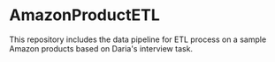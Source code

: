 # AmazonProductETL
This repository includes the data pipeline for ETL process on a sample Amazon products based on Daria's interview task.

